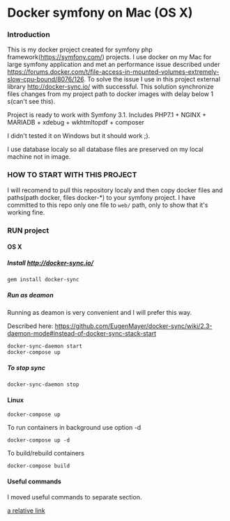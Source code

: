 # Docker symfony on Mac (OS X)

### Introduction
This is my docker project created for symfony php framework(https://symfony.com/) projects.
I use docker on my Mac for large symfony application and met an performance issue described under https://forums.docker.com/t/file-access-in-mounted-volumes-extremely-slow-cpu-bound/8076/126.
To solve the issue I use in this project external library http://docker-sync.io/ with successful.
This solution synchronize files changes from my project path to docker images with delay below 1 s(can't see this).

Project is ready to work with Symfony 3.1.
Includes PHP7.1 + NGINX + MARIADB + xdebug + wkhtmltopdf + composer

I didn't tested it on Windows but it should work ;).

I use database localy so all database files are preserved on my local machine not in image.

### HOW TO START WITH THIS PROJECT

I will recomend to pull this repository localy and then copy docker files and paths(path docker, files docker-*) to your symfony project.
I have committed to this repo only one file to `web/` path, only to show that it's working fine.

### RUN project

#### OS X

##### Install http://docker-sync.io/

```gem install docker-sync```

##### Run as deamon
Running as deamon is very convenient and I will prefer this way. 

Described here: https://github.com/EugenMayer/docker-sync/wiki/2.3-daemon-mode#instead-of-docker-sync-stack-start

```
docker-sync-daemon start
docker-compose up
```

##### To stop sync

```docker-sync-daemon stop```


#### Linux

```docker-compose up```

To run containers in background use option -d

```docker-compose up -d```

To build/rebuild containers

```docker-compose build```

#### Useful commands 

I moved useful commands to separate section.

[a relative link](doc/USEFUL_COMMANDS.md)
